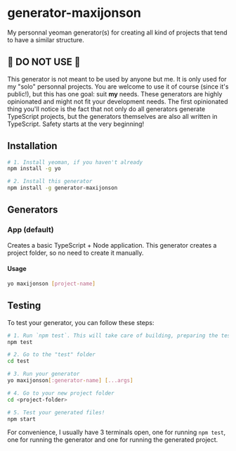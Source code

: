 # generator-maxijonson

My personnal yeoman generator(s) for creating all kind of projects that tend to have a similar structure.

## 🤚 DO NOT USE 🛑

This generator is not meant to be used by anyone but me. It is only used for my "solo" personnal projects. You are welcome to use it of course (since it's public!), but this has one goal: suit **my** needs. These generators are highly opinionated and might not fit your development needs. The first opinionated thing you'll notice is the fact that not only do all generators generate TypeScript projects, but the generators themselves are also all written in TypeScript. Safety starts at the very beginning!

## Installation

```bash
# 1. Install yeoman, if you haven't already
npm install -g yo

# 2. Install this generator
npm install -g generator-maxijonson
```

## Generators

### App (default)

Creates a basic TypeScript + Node application. This generator creates a project folder, so no need to create it manually.

#### Usage

```bash
yo maxijonson [project-name]
```

## Testing

To test your generator, you can follow these steps:

```bash
# 1. Run `npm test`. This will take care of building, preparing the test folder and `npm link` the generator locally.
npm test

# 2. Go to the "test" folder
cd test

# 3. Run your generator
yo maxijonson[:generator-name] [...args]

# 4. Go to your new project folder
cd <project-folder>

# 5. Test your generated files!
npm start
```

For convenience, I usually have 3 terminals open, one for running `npm test`, one for running the generator and one for running the generated project.
